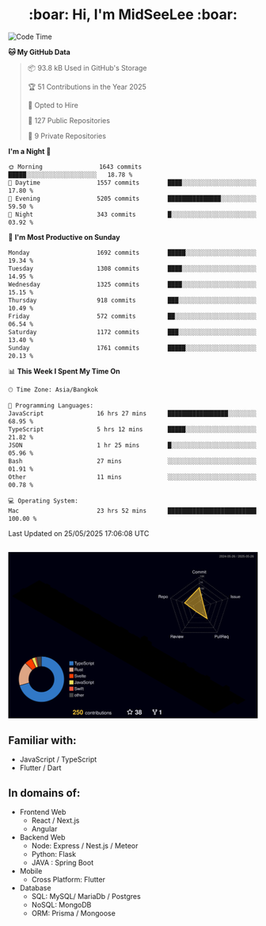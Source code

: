 <h1 align="center"> :boar: Hi, I'm MidSeeLee :boar:</h1>
 
<!--START_SECTION:waka-->
![Code Time](http://img.shields.io/badge/Code%20Time-2%2C928%20hrs%2025%20mins-blue)

**🐱 My GitHub Data** 

> 📦 93.8 kB Used in GitHub's Storage 
 > 
> 🏆 51 Contributions in the Year 2025
 > 
> 💼 Opted to Hire
 > 
> 📜 127 Public Repositories 
 > 
> 🔑 9 Private Repositories 
 > 
**I'm a Night 🦉** 

```text
🌞 Morning                1643 commits        █████░░░░░░░░░░░░░░░░░░░░   18.78 % 
🌆 Daytime                1557 commits        ████░░░░░░░░░░░░░░░░░░░░░   17.80 % 
🌃 Evening                5205 commits        ███████████████░░░░░░░░░░   59.50 % 
🌙 Night                  343 commits         █░░░░░░░░░░░░░░░░░░░░░░░░   03.92 % 
```
📅 **I'm Most Productive on Sunday** 

```text
Monday                   1692 commits        █████░░░░░░░░░░░░░░░░░░░░   19.34 % 
Tuesday                  1308 commits        ████░░░░░░░░░░░░░░░░░░░░░   14.95 % 
Wednesday                1325 commits        ████░░░░░░░░░░░░░░░░░░░░░   15.15 % 
Thursday                 918 commits         ███░░░░░░░░░░░░░░░░░░░░░░   10.49 % 
Friday                   572 commits         ██░░░░░░░░░░░░░░░░░░░░░░░   06.54 % 
Saturday                 1172 commits        ███░░░░░░░░░░░░░░░░░░░░░░   13.40 % 
Sunday                   1761 commits        █████░░░░░░░░░░░░░░░░░░░░   20.13 % 
```


📊 **This Week I Spent My Time On** 

```text
🕑︎ Time Zone: Asia/Bangkok

💬 Programming Languages: 
JavaScript               16 hrs 27 mins      █████████████████░░░░░░░░   68.95 % 
TypeScript               5 hrs 12 mins       █████░░░░░░░░░░░░░░░░░░░░   21.82 % 
JSON                     1 hr 25 mins        █░░░░░░░░░░░░░░░░░░░░░░░░   05.96 % 
Bash                     27 mins             ░░░░░░░░░░░░░░░░░░░░░░░░░   01.91 % 
Other                    11 mins             ░░░░░░░░░░░░░░░░░░░░░░░░░   00.78 % 

💻 Operating System: 
Mac                      23 hrs 52 mins      █████████████████████████   100.00 % 
```


 Last Updated on 25/05/2025 17:06:08 UTC
<!--END_SECTION:waka-->

##

![](./profile-3d-contrib/profile-night-rainbow.svg)

## Familiar with:
- JavaScript / TypeScript
- Flutter / Dart

## In domains of:
- Frontend Web
  - React / Next.js
  - Angular
- Backend Web
  - Node: Express / Nest.js / Meteor
  - Python: Flask
  - JAVA : Spring Boot
- Mobile
  - Cross Platform: Flutter
- Database
  - SQL: MySQL/ MariaDb / Postgres
  - NoSQL: MongoDB
  - ORM: Prisma / Mongoose
